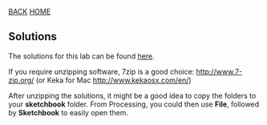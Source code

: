 [BACK](/topics/topic03/lab03/10.html) [HOME](/index.html)

## Solutions

The solutions for this lab can be found [here](archives/lab03_solutions.zip). 

If you require unzipping software, 7zip is a good choice: <http://www.7-zip.org/> (or Keka for Mac <http://www.kekaosx.com/en/>)

After unzipping the solutions, it might be a good idea to copy the folders to your **sketchbook** folder.  From Processing, you could then use **File**, followed by **Sketchbook** to easily open them.
